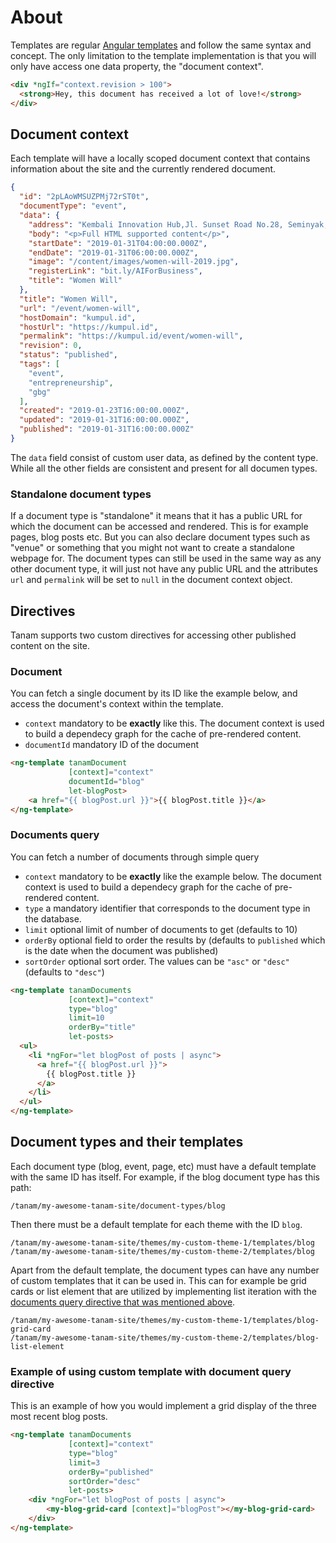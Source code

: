 # About
Templates are regular [Angular templates](https://angular.io/guide/template-syntax) and
follow the same syntax and concept. The only limitation to the template implementation is
that you will only have access one data property, the "document context".

```html
<div *ngIf="context.revision > 100">
  <strong>Hey, this document has received a lot of love!</strong>
</div>

```

## Document context
Each template will have a locally scoped document context that contains information
about the site and the currently rendered document.

```json
{
  "id": "2pLAoWMSUZPMj72rST0t",
  "documentType": "event",
  "data": {
    "address": "Kembali Innovation Hub,Jl. Sunset Road No.28, Seminyak, Kuta, Kabupaten Badung, Bali 80361",
    "body": "<p>Full HTML supported content</p>",
    "startDate": "2019-01-31T04:00:00.000Z",
    "endDate": "2019-01-31T06:00:00.000Z",
    "image": "/content/images/women-will-2019.jpg",
    "registerLink": "bit.ly/AIForBusiness",
    "title": "Women Will"
  },
  "title": "Women Will",
  "url": "/event/women-will",
  "hostDomain": "kumpul.id",
  "hostUrl": "https://kumpul.id",
  "permalink": "https://kumpul.id/event/women-will",
  "revision": 0,
  "status": "published",
  "tags": [
    "event",
    "entrepreneurship",
    "gbg"
  ],
  "created": "2019-01-23T16:00:00.000Z",
  "updated": "2019-01-31T16:00:00.000Z",
  "published": "2019-01-31T16:00:00.000Z"
}
```

The `data` field consist of custom user data, as defined by the content type. While all the other
fields are consistent and present for all documen types.

### Standalone document types
If a document type is "standalone" it means that it has a public URL for which the document can
be accessed and rendered. This is for example pages, blog posts etc. But you can also declare
document types such as "venue" or something that you might not want to create a standalone
webpage for. The document types can still be used in the same way as any other document type,
it will just not have any public URL and the attributes `url` and `permalink` will be set to
`null` in the document context object.


## Directives
Tanam supports two custom directives for accessing other published content on the site.

### Document
You can fetch a single document by its ID like the example below, and access the document's context within the template.

 - `context` mandatory to be **exactly** like this. The document context is used to build a dependecy graph for the cache of pre-rendered content.
 - `documentId` mandatory ID of the document

```html
<ng-template tanamDocument
             [context]="context"
             documentId="blog"
             let-blogPost>
    <a href="{{ blogPost.url }}">{{ blogPost.title }}</a>
</ng-template>
```


### Documents query
You can fetch a number of documents through simple query

 - `context` mandatory to be **exactly** like the example below. The document context is used to build a dependecy graph for the cache of pre-rendered content.
 - `type` a mandatory identifier that corresponds to the document type in the database.
 - `limit` optional limit of number of documents to get (defaults to 10)
 - `orderBy` optional field to order the results by (defaults to `published` which is the date when the document was published)
 - `sortOrder` optional sort order. The values can be `"asc"` or `"desc"` (defaults to `"desc"`)

```html
<ng-template tanamDocuments
             [context]="context"
             type="blog"
             limit=10
             orderBy="title"
             let-posts>
  <ul>
    <li *ngFor="let blogPost of posts | async">
      <a href="{{ blogPost.url }}">
        {{ blogPost.title }}
      </a>
    </li>
  </ul>
</ng-template>
```

## Document types and their templates
Each document type (blog, event, page, etc) must have a default template with the same ID has itself. For example,
if the blog document type has this path:

```
/tanam/my-awesome-tanam-site/document-types/blog
```

Then there must be a default template for each theme with the ID `blog`.

```
/tanam/my-awesome-tanam-site/themes/my-custom-theme-1/templates/blog
/tanam/my-awesome-tanam-site/themes/my-custom-theme-2/templates/blog
```

Apart from the default template, the document types can have any number of custom templates that it can be used in. This can for example be grid cards or list element that are utilized by implementing
list iteration with the [documents query directive that was mentioned above](#documents-query).

```
/tanam/my-awesome-tanam-site/themes/my-custom-theme-1/templates/blog-grid-card
/tanam/my-awesome-tanam-site/themes/my-custom-theme-2/templates/blog-list-element
```

### Example of using custom template with document query directive
This is an example of how you would implement a grid display of the three most recent
blog posts.

```html
<ng-template tanamDocuments
             [context]="context"
             type="blog"
             limit=3
             orderBy="published"
             sortOrder="desc"
             let-posts>
    <div *ngFor="let blogPost of posts | async">
        <my-blog-grid-card [context]="blogPost"></my-blog-grid-card>
    </div>
</ng-template>
```
